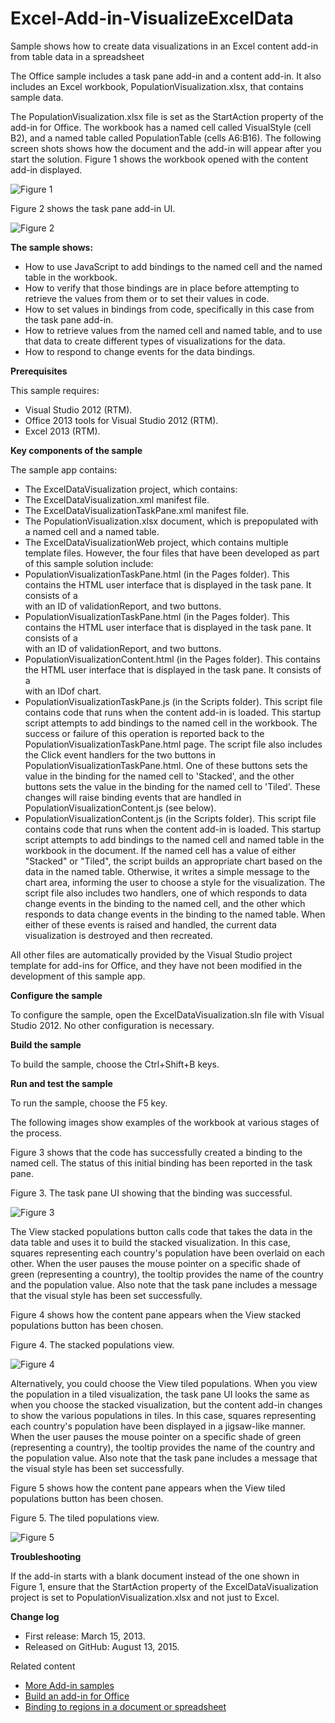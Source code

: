 # Excel-Add-in-VisualizeExcelData
Sample shows how to create data visualizations in an Excel content add-in from table data in a spreadsheet

The Office sample includes a task pane add-in and a content add-in. It also includes an Excel workbook, PopulationVisualization.xlsx, that contains sample data.

The PopulationVisualization.xlsx file is set as the StartAction property of the add-in for Office. The workbook has a named cell called VisualStyle (cell B2), and a named table called PopulationTable (cells A6:B16). The following screen shots shows how the document and the add-in will appear after you start the solution. Figure 1 shows the workbook opened with the content add-in displayed.

![Figure 1](/description/CG_XLDataVis_fig01.gif)

Figure 2 shows the task pane add-in UI.

![Figure 2](/description/CG_XLDataVis_fig02.gif)


**The sample shows:**

* How to use JavaScript to add bindings to the named cell and the named table in the workbook.
* How to verify that those bindings are in place before attempting to retrieve the values from them or to set their values in code.
* How to set values in bindings from code, specifically in this case from the task pane add-in.
* How to retrieve values from the named cell and named table, and to use that data to create different types of visualizations for the data.
* How to respond to change events for the data bindings.


**Prerequisites**

This sample requires:

* Visual Studio 2012 (RTM).
* Office 2013 tools for Visual Studio 2012 (RTM).
* Excel 2013 (RTM).

**Key components of the sample**

The sample app contains:

* The ExcelDataVisualization project, which contains:
* The ExcelDataVisualization.xml manifest file.
* The ExcelDataVisualizationTaskPane.xml manifest file.
* The PopulationVisualization.xlsx document, which is prepopulated with a named cell and a named table.
* The ExcelDataVisualizationWeb project, which contains multiple template files. However, the four files that have been developed as part of this sample solution include:
* PopulationVisualizationTaskPane.html (in the Pages folder). This contains the HTML user interface that is displayed in the task pane. It consists of a <div> with an ID of validationReport, and two buttons.
* PopulationVisualizationTaskPane.html (in the Pages folder). This contains the HTML user interface that is displayed in the task pane. It consists of a <div> with an ID of validationReport, and two buttons.
* PopulationVisualizationContent.html (in the Pages folder). This contains the HTML user interface that is displayed in the task pane. It consists of a <div> with an IDof chart.
* PopulationVisualizationTaskPane.js (in the Scripts folder). This script file contains code that runs when the content add-in is loaded. This startup script attempts to add bindings to the named cell in the workbook. The success or failure of this operation is reported back to the PopulationVisualizationTaskPane.html page. The script file also includes the Click event handlers for the two buttons in PopulationVisualizationTaskPane.html. One of these buttons sets the value in the binding for the named cell to 'Stacked', and the other buttons sets the value in the binding for the named cell to 'Tiled'. These changes will raise binding events that are handled in PopulationVisualizationContent.js (see below).
* PopulationVisualizationContent.js (in the Scripts folder). This script file contains code that runs when the content add-in is loaded. This startup script attempts to add bindings to the named cell and named table in the workbook in the document. If the named cell has a value of either "Stacked" or "Tiled", the script builds an appropriate chart based on the data in the named table. Otherwise, it writes a simple message to the chart area, informing the user to choose a style for the visualization. The script file also includes two handlers, one of which responds to data change events in the binding to the named cell, and the other which responds to data change events in the binding to the named table. When either of these events is raised and handled, the current data visualization is destroyed and then recreated.

All other files are automatically provided by the Visual Studio project template for add-ins for Office, and they have not been modified in the development of this sample app.

**Configure the sample**

To configure the sample, open the ExcelDataVisualization.sln file with Visual Studio 2012. No other configuration is necessary.

**Build the sample**

To build the sample, choose the Ctrl+Shift+B keys.

**Run and test the sample**

To run the sample, choose the F5 key.

The following images show examples of the workbook at various stages of the process.

Figure 3 shows that the code has successfully created a binding to the named cell. The status of this initial binding has been reported in the task pane.

Figure 3. The task pane UI showing that the binding was successful.

![Figure 3](/description/CG_XLDataVis_fig03.gif)

The View stacked populations button calls code that takes the data in the data table and uses it to build the stacked visualization. In this case, squares representing each country's population have been overlaid on each other. When the user pauses the mouse pointer on a specific shade of green (representing a country), the tooltip provides the name of the country and the population value. Also note that the task pane includes a message that the visual style has been set successfully.

Figure 4 shows how the content pane appears when the View stacked populations button has been chosen.

Figure 4. The stacked populations view.

![Figure 4](/description/CG_XLDataVis_fig04.gif)

Alternatively, you could choose the View tiled populations. When you view the population in a tiled visualization, the task pane UI looks the same as when you choose the stacked visualization, but the content add-in changes to show the various populations in tiles. In this case, squares representing each country's population have been displayed in a jigsaw-like manner. When the user pauses the mouse pointer on a specific shade of green (representing a country), the tooltip provides the name of the country and the population value. Also note that the task pane includes a message that the visual style has been set successfully.

Figure 5 shows how the content pane appears when the View tiled populations button has been chosen.

Figure 5. The tiled populations view.

![Figure 5](/description/CG_XLDataVis_fig05.gif)

<a name="troubleshooting"></a>
**Troubleshooting**

If the add-in starts with a blank document instead of the one shown in Figure 1, ensure that the StartAction property of the ExcelDataVisualization project is set to PopulationVisualization.xlsx and not just to Excel.

**Change log**


* First release: March 15, 2013.
* Released on GitHub: August 13, 2015.

Related content


* [More Add-in samples](https://github.com/OfficeDev?utf8=%E2%9C%93&query=-Add-in)
* [Build an add-in for Office](http://msdn.microsoft.com/en-us/library/jj220060.aspx)
* [Binding to regions in a document or spreadsheet](http://msdn.microsoft.com/en-us/library/fp123511.aspx)

